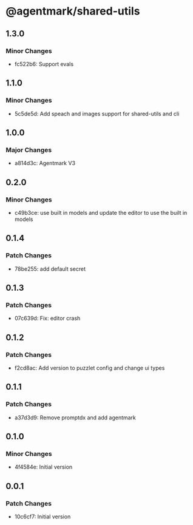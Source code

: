 # @agentmark/shared-utils

## 1.3.0

### Minor Changes

- fc522b6: Support evals

## 1.1.0

### Minor Changes

- 5c5de5d: Add speach and images support for shared-utils and cli

## 1.0.0

### Major Changes

- a814d3c: Agentmark V3

## 0.2.0

### Minor Changes

- c49b3ce: use built in models and update the editor to use the built in models

## 0.1.4

### Patch Changes

- 78be255: add default secret

## 0.1.3

### Patch Changes

- 07c639d: Fix: editor crash

## 0.1.2

### Patch Changes

- f2cd8ac: Add version to puzzlet config and change ui types

## 0.1.1

### Patch Changes

- a37d3d9: Remove promptdx and add agentmark

## 0.1.0

### Minor Changes

- 4f4584e: Initial version

## 0.0.1

### Patch Changes

- 10c6cf7: Initial version
